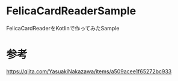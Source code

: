 # FelicaCardReaderSample
FelicaCardReaderをKotlinで作ってみたSample

# 参考

https://qiita.com/YasuakiNakazawa/items/a509acee1f65272bc933
